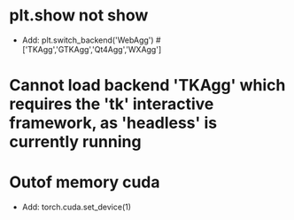 # plt.show not show
+ Add: plt.switch_backend('WebAgg') # ['TKAgg','GTKAgg','Qt4Agg','WXAgg']

# Cannot load backend 'TKAgg' which requires the 'tk' interactive framework, as 'headless' is currently running

# Outof memory cuda
+ Add: torch.cuda.set_device(1)